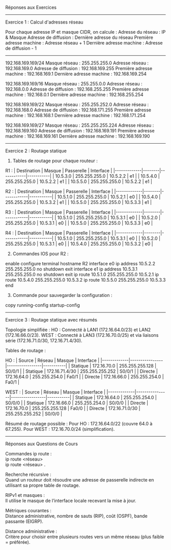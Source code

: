 
Réponses aux Exercices

---

Exercice 1 : Calcul d'adresses réseau

Pour chaque adresse IP et masque CIDR, on calcule :
Adresse du réseau : IP & Masque
Adresse de diffusion : Dernière adresse du réseau
Première adresse machine : Adresse réseau + 1
Dernière adresse machine : Adresse de diffusion - 1

---

192.168.169.169/24
   Masque réseau : 255.255.255.0
   Adresse réseau : 192.168.169.0
   Adresse de diffusion : 192.168.169.255
   Première adresse machine : 192.168.169.1
   Dernière adresse machine : 192.168.169.254

192.168.169.169/16
   Masque réseau : 255.255.0.0
   Adresse réseau : 192.168.0.0
   Adresse de diffusion : 192.168.255.255
   Première adresse machine : 192.168.0.1
   Dernière adresse machine : 192.168.255.254

192.168.169.169/22
   Masque réseau : 255.255.252.0
   Adresse réseau : 192.168.168.0
   Adresse de diffusion : 192.168.171.255
   Première adresse machine : 192.168.168.1
   Dernière adresse machine : 192.168.171.254

192.168.169.169/27
   Masque réseau : 255.255.255.224
   Adresse réseau : 192.168.169.160
   Adresse de diffusion : 192.168.169.191
   Première adresse machine : 192.168.169.161
   Dernière adresse machine : 192.168.169.190

---

Exercice 2 : Routage statique

1. Tables de routage pour chaque routeur :

R1 :
  | Destination | Masque | Passerelle | Interface |
  |-------------|--------|------------|-----------|
  | 10.5.3.0    | 255.255.255.0 | 10.5.2.2 | e1 |
  | 10.5.4.0    | 255.255.255.0 | 10.5.2.2 | e1 |
  | 10.5.5.0    | 255.255.255.0 | 10.5.2.2 | e1 |

R2 :
  | Destination | Masque | Passerelle | Interface |
  |-------------|--------|------------|-----------|
  | 10.5.1.0    | 255.255.255.0 | 10.5.2.1 | e0 |
  | 10.5.4.0    | 255.255.255.0 | 10.5.3.2 | e1 |
  | 10.5.5.0    | 255.255.255.0 | 10.5.3.3 | e1 |

R3 :
  | Destination | Masque | Passerelle | Interface |
  |-------------|--------|------------|-----------|
  | 10.5.1.0    | 255.255.255.0 | 10.5.3.1 | e0 |
  | 10.5.2.0    | 255.255.255.0 | 10.5.3.1 | e0 |
  | 10.5.5.0    | 255.255.255.0 | 10.5.3.3 | e0 |

R4 :
  | Destination | Masque | Passerelle | Interface |
  |-------------|--------|------------|-----------|
  | 10.5.1.0    | 255.255.255.0 | 10.5.3.1 | e0 |
  | 10.5.2.0    | 255.255.255.0 | 10.5.3.1 | e0 |
  | 10.5.4.0    | 255.255.255.0 | 10.5.3.2 | e0 |

2. Commandes IOS pour R2 :

enable
configure terminal
hostname R2
interface e0
ip address 10.5.2.2 255.255.255.0
no shutdown
exit
interface e1
ip address 10.5.3.1 255.255.255.0
no shutdown
exit
ip route 10.5.1.0 255.255.255.0 10.5.2.1
ip route 10.5.4.0 255.255.255.0 10.5.3.2
ip route 10.5.5.0 255.255.255.0 10.5.3.3
end


3. Commande pour sauvegarder la configuration :

copy running-config startup-config


---

Exercice 3 : Routage statique avec résumés

Topologie simplifiée :
HO : Connecté à LAN1 (172.16.64.0/23) et LAN2 (172.16.66.0/23).
WEST : Connecté à LAN3 (172.16.70.0/25) et via liaisons série (172.16.71.0/30, 172.16.71.4/30).

Tables de routage :

HO :
  | Source      | Réseau         | Masque          | Interface |
  |-------------|----------------|-----------------|-----------|
  | Statique    | 172.16.70.0     | 255.255.255.128 | S0/0/1    |
  | Statique    | 172.16.71.4/30  | 255.255.255.252 | S0/0/1    |
  | Directe     | 172.16.64.0     | 255.255.254.0   | Fa0/1     |
  | Directe     | 172.16.66.0     | 255.255.254.0   | Fa0/1     |

WEST :
  | Source      | Réseau         | Masque          | Interface |
  |-------------|----------------|-----------------|-----------|
  | Statique    | 172.16.64.0     | 255.255.254.0   | S0/0/0    |
  | Statique    | 172.16.66.0     | 255.255.254.0   | S0/0/0    |
  | Directe     | 172.16.70.0     | 255.255.255.128 | Fa0/0     |
  | Directe     | 172.16.71.0/30  | 255.255.255.252 | S0/0/0    |

Résumé de routage possible :
Pour HO : 172.16.64.0/22 (couvre 64.0 à 67.255).
Pour WEST : 172.16.70.0/24 (simplification).

---

Réponses aux Questions de Cours

Commandes ip route :  
   ip route <réseau> <masque> <passerelle>  
   ip route <réseau> <masque> <interface>.

Recherche récursive :  
   Quand un routeur doit résoudre une adresse de passerelle indirecte en utilisant sa propre table de routage.

RIPv1 et masques :  
   Il utilise le masque de l’interface locale recevant la mise à jour.

Métriques courantes :  
   Distance administrative, nombre de sauts (RIP), coût (OSPF), bande passante (EIGRP).

Distance administrative :  
   Critère pour choisir entre plusieurs routes vers un même réseau (plus faible = préférée).